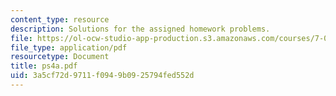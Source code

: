 ```yaml
---
content_type: resource
description: Solutions for the assigned homework problems.
file: https://ol-ocw-studio-app-production.s3.amazonaws.com/courses/7-012-introduction-to-biology-fall-2004/3a5cf72d9711f0949b0925794fed552d_ps4a.pdf
file_type: application/pdf
resourcetype: Document
title: ps4a.pdf
uid: 3a5cf72d-9711-f094-9b09-25794fed552d
---
```

